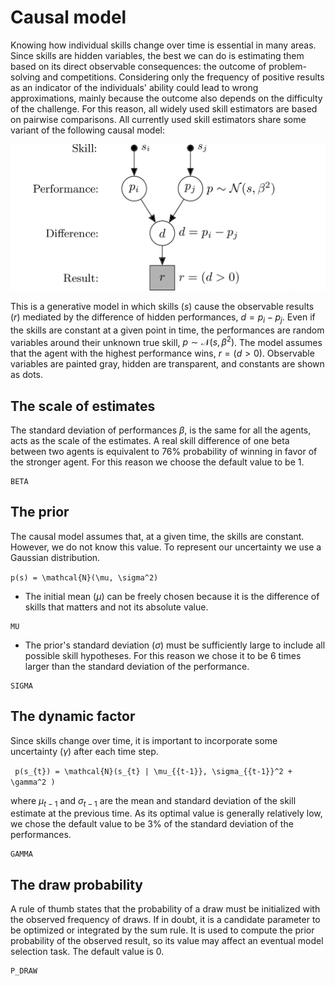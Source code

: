 # Causal model

Knowing how individual skills change over time is essential in many areas. 
Since skills are hidden variables, the best we can do is estimating them based on its direct observable consequences: the outcome of problem-solving and competitions. 
Considering only the frequency of positive results as an indicator of the individuals' ability could lead to wrong approximations, mainly because the outcome also depends on the difficulty of the challenge. 
For this reason, all widely used skill estimators are based on pairwise comparisons.
All currently used skill estimators share some variant of the following causal model:

![](../assets/elo.png)

This is a generative model in which skills ($s$) cause the observable results ($r$) mediated by the difference of hidden performances, $d =p_i - p_j$.
Even if the skills are constant at a given point in time, the performances are random variables around their unknown true skill, $p \sim \mathcal{N}(s,\beta^2)$.
The model assumes that the agent with the highest performance wins, $r = (d > 0)$.
Observable variables are painted gray, hidden are transparent, and constants are shown as dots. 


## The scale of estimates

The standard deviation of performances $\beta$, is the same for all the agents, acts as the scale of the estimates.
A real skill difference of one beta between two agents is equivalent to 76% probability of winning in favor of the stronger agent.
For this reason we choose the default value to be 1.

```@docs
BETA
```

## The prior

The causal model assumes that, at a given time, the skills are constant. However, we do not know this value.
To represent our uncertainty we use a Gaussian distribution.

`` p(s) = \mathcal{N}(\mu, \sigma^2) ``

- The initial mean ($\mu$) can be freely chosen because it is the difference of skills that matters and not its absolute value.

```@docs
MU
```

- The prior's standard deviation ($\sigma$) must be sufficiently large to include all possible skill hypotheses. For this reason we chose it to be 6 times larger than the standard deviation of the performance.

```@docs
SIGMA
```

## The dynamic factor

Since skills change over time, it is important to incorporate some uncertainty ($\gamma$) after each time step.

`` p(s_{t}) = \mathcal{N}(s_{t} | \mu_{{t-1}}, \sigma_{{t-1}}^2 + \gamma^2 )``

where $\mu_{t-1}$ and $\sigma_{t-1}$ are the mean and standard deviation of the skill estimate at the previous time.
As its optimal value is generally relatively low, we chose the default value to be 3% of the standard deviation of the performances.

```@docs
GAMMA
```

## The draw probability

A rule of thumb states that the probability of a draw must be initialized with the observed frequency of draws.
If in doubt, it is a candidate parameter to be optimized or integrated by the sum rule. It is used to compute the prior probability of the observed result, so its value may affect an eventual model selection task.
The default value is 0.

```@docs
P_DRAW
```

